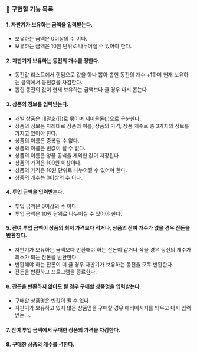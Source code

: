 ### 🧃 구현할 기능 목록

#### 1. 자판기가 보유하는 금액을 입력받는다.
- 보유하는 금액은 0이상의 수 이다.
- 보유하는 금액은 10원 단위로 나누어질 수 있어야 한다.

#### 2. 자판기가 보유하는 동전의 개수를 정한다.
- 동전값 리스트에서 랜덤으로 값을 하나 뽑아 뽑힌 동전의 개수 +1하며 현재 보유하는 금액에서 동전값을 차감한다.
- 뽑힌 동전의 값이 현재 보유하는 금액보다 클 경우 다시 뽑는다.

#### 3. 상품의 정보를 입력받는다.
- 개별 상품은 대괄호([])로 묶이며 세미콜론(;)으로 구분한다.
- 상품의 정보는 차례대로 상품의 이름, 상품의 가격, 상품 개수로 총 3가지의 정보를 가지고 있어야 한다.
- 상품의 이름은 중복될 수 없다.
- 상품의 이름은 빈값이 될 수 없다.
- 상품의 이름은 양끝 공백을 제외한 값이 저장된다.
- 상품의 가격은 100원 이상이다.
- 상품의 가격은 10원 단위로 나누어질 수 있어야 한다.
- 상품의 개수는 0이상의 수 이다.

#### 4. 투입 금액을 입력받는다.
- 투입 금액은 0이상의 수 이다.
- 투입 금액은 10원 단위로 나누어질 수 있어야 한다.

#### 5. 잔여 투입 금액이 상품의 최저 가격보다 적거나, 상품의 잔여 개수가 없을 경우 잔돈을 반환한다.
- 자판기가 보유하는 금액보다 반환해야 하는 잔돈이 같거나 작을 경우 동전의 개수가 최소가 되는 잔돈을 반환한다.
- 반환해야 하는 잔돈이 더 클 경우 자판기가 보유하는 동전을 모두 반환한다.
- 잔돈을 반환하고 프로그램을 종료한다.

#### 6. 잔돈을 반환하지 않아도 될 경우 구매할 상품명을 입력받는다.
- 구매할 상품명은 빈값이 될 수 없다.
- 자판기가 보유하고 있지 않은 상품명을 구매할 경우 에러메시지를 띄우고 다시 입력받는다.

#### 7. 잔여 투입 금액에서 구매한 상품의 가격을 차감한다.

#### 8. 구매한 상품의 개수를 -1한다.